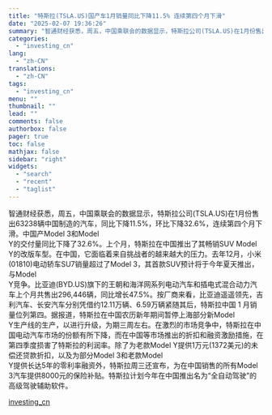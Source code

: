 ```yaml
---
title: "特斯拉(TSLA.US)国产车1月销量同比下降11.5% 连续第四个月下滑"
date: "2025-02-07 19:36:26"
summary: "智通财经获悉，周五，中国乘联会的数据显示，特斯拉公司(TSLA.US)在1月份售出63238辆中国..."
categories:
  - "investing_cn"
lang:
  - "zh-CN"
translations:
  - "zh-CN"
tags:
  - "investing_cn"
menu: ""
thumbnail: ""
lead: ""
comments: false
authorbox: false
pager: true
toc: false
mathjax: false
sidebar: "right"
widgets:
  - "search"
  - "recent"
  - "taglist"
---
```


智通财经获悉，周五，中国乘联会的数据显示，特斯拉公司(TSLA.US)在1月份售出63238辆中国制造的汽车，同比下降11.5%，环比下降32.6%，连续第四个月下滑。中国产Model 3和Model   
Y的交付量同比下降了32.6%。上个月，特斯拉在中国推出了其畅销SUV Model Y的改版车型。在中国，它面临着来自挑战者的越来越大的压力。去年12月，小米(01810)电动轿车SU7销量超过了Model 3，其首款SUV预计将于今年夏天推出，与Model   
Y竞争。比亚迪(BYD.US)旗下的王朝和海洋网系列电动汽车和插电式混合动力汽车上个月共售出296,446辆，同比增长47.5%。按厂商来看，比亚迪遥遥领先，吉利汽车、长安汽车分别凭借约12.11万辆、6.59万辆紧随其后，特斯拉中国 1 月销量位列第四。据报道，特斯拉在中国农历新年期间暂停上海部分新Model   
Y生产线的生产，以进行升级，为期三周左右。在激烈的市场竞争中，特斯拉在中国电动汽车市场的份额有所下降，而在中国等市场推出的折扣和融资激励措施，在第四季度损害了特斯拉的利润率。除了为老款Model Y提供1万元(1372美元)的未偿还贷款折扣，以及为部分Model 3和老款Model   
Y提供长达5年的零利率融资外，特斯拉周三还宣布，为在中国销售的所有Model   
3汽车提供8000元的保险补贴。特斯拉计划今年在中国推出名为“全自动驾驶”的高级驾驶辅助软件。

[investing_cn](https://cn.investing.com/news/stock-market-news/article-2662291)
